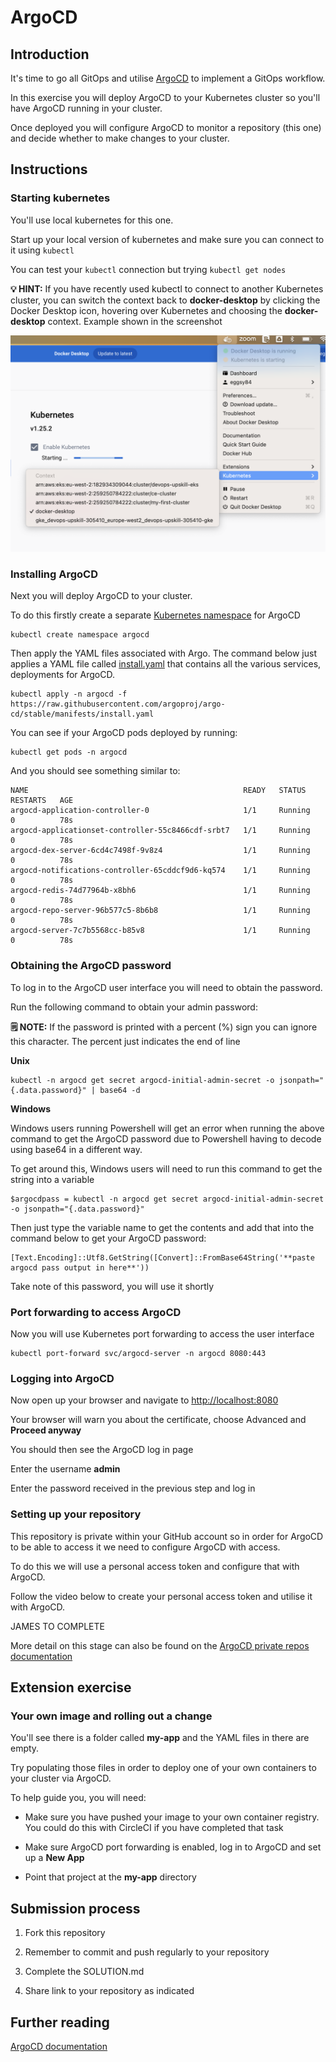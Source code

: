 # ArgoCD

## Introduction

It's time to go all GitOps and utilise [ArgoCD](https://argo-cd.readthedocs.io/en/stable/) to implement a GitOps workflow.

In this exercise you will deploy ArgoCD to your Kubernetes cluster so you'll have ArgoCD running in your cluster. 

Once deployed you will configure ArgoCD to monitor a repository (this one) and decide whether to make changes to your cluster.

## Instructions

### Starting kubernetes

You'll use local kubernetes for this one. 

Start up your local version of kubernetes and make sure you can connect to it using `kubectl`

You can test your `kubectl` connection but trying `kubectl get nodes`

**💡 HINT:** If you have recently used kubectl to connect to another Kubernetes cluster, you can switch the context back to **docker-desktop** by clicking the Docker Desktop icon, hovering over Kubernetes and choosing the **docker-desktop** context. Example shown in the screenshot

![Context menu showing Kubernetes context picker](./media/images/docker-desktop-kubernetes.png "Context menu showing Kubernetes context picker")

### Installing ArgoCD

Next you will deploy ArgoCD to your cluster.

To do this firstly create a separate [Kubernetes namespace](https://kubernetes.io/docs/concepts/overview/working-with-objects/namespaces/) for ArgoCD

```
kubectl create namespace argocd
```

Then apply the YAML files associated with Argo. The command below just applies a YAML file called [install.yaml](https://raw.githubusercontent.com/argoproj/argo-cd/stable/manifests/install.yaml) that contains all the various services, deployments for ArgoCD.

```
kubectl apply -n argocd -f https://raw.githubusercontent.com/argoproj/argo-cd/stable/manifests/install.yaml
```

You can see if your ArgoCD pods deployed by running:

```
kubectl get pods -n argocd
```

And you should see something similar to:

```
NAME                                                READY   STATUS    RESTARTS   AGE
argocd-application-controller-0                     1/1     Running   0          78s
argocd-applicationset-controller-55c8466cdf-srbt7   1/1     Running   0          78s
argocd-dex-server-6cd4c7498f-9v8z4                  1/1     Running   0          78s
argocd-notifications-controller-65cddcf9d6-kq574    1/1     Running   0          78s
argocd-redis-74d77964b-x8bh6                        1/1     Running   0          78s
argocd-repo-server-96b577c5-8b6b8                   1/1     Running   0          78s
argocd-server-7c7b5568cc-b85v8                      1/1     Running   0          78s
```

### Obtaining the ArgoCD password

To log in to the ArgoCD user interface you will need to obtain the password.

Run the following command to obtain your admin password:

**🗒️ NOTE:** If the password is printed with a percent (%) sign you can ignore this character. The percent just indicates the end of line

**Unix**

```
kubectl -n argocd get secret argocd-initial-admin-secret -o jsonpath="{.data.password}" | base64 -d
```

**Windows**

Windows users running Powershell will get an error when running the above command to get the ArgoCD password due to Powershell having to decode using base64 in a different way.

To get around this, Windows users will need to run this command to get the string into a variable

```
$argocdpass = kubectl -n argocd get secret argocd-initial-admin-secret -o jsonpath="{.data.password}"
```

Then just type the variable name to get the contents and add that into the command below to get your ArgoCD password:

```
[Text.Encoding]::Utf8.GetString([Convert]::FromBase64String('**paste argocd pass output in here**'))
```

Take note of this password, you will use it shortly

### Port forwarding to access ArgoCD

Now you will use Kubernetes port forwarding to access the user interface

```
kubectl port-forward svc/argocd-server -n argocd 8080:443
```

### Logging into ArgoCD

Now open up your browser and navigate to [http://localhost:8080](http://localhost:8080)

Your browser will warn you about the certificate, choose Advanced and **Proceed anyway**

You should then see the ArgoCD log in page

Enter the username **admin**

Enter the password received in the previous step and log in

### Setting up your repository

This repository is private within your GitHub account so in order for ArgoCD to be able to access it we need to configure ArgoCD with access.

To do this we will use a personal access token and configure that with ArgoCD.

Follow the video below to create your personal access token and utilise it with ArgoCD.

JAMES TO COMPLETE




More detail on this stage can also be found on the [ArgoCD private repos documentation](https://argo-cd.readthedocs.io/en/stable/user-guide/private-repositories/)

## Extension exercise

### Your own image and rolling out a change

You'll see there is a folder called **my-app** and the YAML files in there are empty.

Try populating those files in order to deploy one of your own containers to your cluster via ArgoCD.

To help guide you, you will need:

* Make sure you have pushed your image to your own container registry. You could do this with CircleCI if you have completed that task

* Make sure ArgoCD port forwarding is enabled, log in to ArgoCD and set up a **New App**

* Point that project at the **my-app** directory

## Submission process

1. Fork this repository

2. Remember to commit and push regularly to your repository

3. Complete the SOLUTION.md

4. Share link to your repository as indicated

## Further reading

[ArgoCD documentation](https://argo-cd.readthedocs.io/en/stable/)
